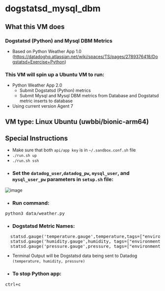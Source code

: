 # dogstatsd_mysql_dbm

## What this VM does
### <h3>Dogstatsd (Python) and Mysql DBM Metrics</h3>
- Based on Python Weather App 1.0
(https://datadoghq.atlassian.net/wiki/spaces/TS/pages/2789376418/Dogstatsd+Exercise+Python)<p></p>


### This VM will spin up a Ubuntu VM to run:
- Python Weather App 2.0 
  - Submit Dogstatsd (Python) metrics
  - Submit Mysql and Mysql DBM metrics from Database and Dogstatsd metric inserts to database
- Using current version Agent 7

## VM type: Linux Ubuntu (uwbbi/bionic-arm64)

## Special Instructions

- Make sure that both `api/app key` is in `~/.sandbox.conf.sh` file
- `./run.sh up`
- `./run.sh ssh`
- ### Set the `datadog_user`,`datadog_pw`, `mysql_user`, and `mysql_user_pw` parameters in `setup.sh` file:

![image](https://github.com/Dog-Gone-Earl/Made_Sandboxes/assets/107069502/265a452d-fa59-4309-9f33-26dc74172439)

- ### Run command:
<pre>python3 data/weather.py</pre>
- <h3>Dogstatsd Metric Names:</h3>
<pre>
  statsd.gauge('temperature.gauge',temperature,tags=["environment:dev"])  #temperature.gauge
  statsd.gauge('humidity.gauge',humidity, tags=["environment:dev"])       #humidity.gauge
  statsd.gauge('pressure.gauge',pressure, tags=["environment:dev"])       #pressure.gauge</pre>
- Terminal Output will be Dogstatsd data being sent to Datadog `(temperature, humidity, pressure)`
- ### To stop Python app:
<pre>ctrl+c</pre>

